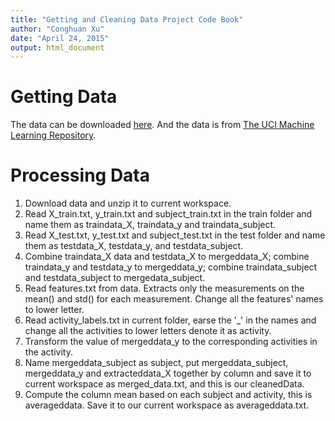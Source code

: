 ```yaml
---
title: "Getting and Cleaning Data Project Code Book"
author: "Conghuan Xu"
date: "April 24, 2015"
output: html_document
---
```

# Getting Data
The data can be downloaded [here](https://d396qusza40orc.cloudfront.net/getdata%2Fprojectfiles%2FUCI%20HAR%20Dataset.zip). And the data is from [The UCI Machine Learning Repository](http://archive.ics.uci.edu/ml/datasets/Human+Activity+Recognition+Using+Smartphones).

# Processing Data
1. Download data and unzip it to current workspace.
2. Read X_train.txt, y_train.txt and subject_train.txt in the train folder and name them as traindata_X, traindata_y and traindata_subject.
3. Read X_test.txt, y_test.txt and subject_test.txt in the test folder and name them as testdata_X, testdata_y, and testdata_subject.
4. Combine traindata_X data and testdata_X to mergeddata_X; combine traindata_y and testdata_y to mergeddata_y; combine traindata_subject and testdata_subject to mergedata_subject.
5. Read features.txt from data. Extracts only the measurements on the mean() and std() for each measurement. Change all the features' names to lower letter.
6. Read activity_labels.txt in current folder, earse the '_' in the names and change all the activities to lower letters denote it as activity.
7. Transform the value of mergeddata_y to the corresponding activities in the activity.
8. Name mergeddata_subject as subject, put mergeddata_subject, mergeddata_y and extracteddata_X together by column and save it to current workspace as merged_data.txt, and this is our cleanedData.
9. Compute the column mean based on each subject and activity, this is averageddata. Save it to our current workspace as averageddata.txt.
